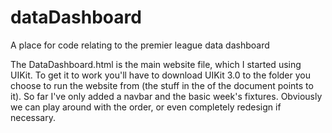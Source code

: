 # dataDashboard
A place for code relating to the premier league data dashboard

The DataDashboard.html is the main website file, which I started using UIKit. To get it to work you'll have to download UIKit 3.0 to the folder you choose to run the website from (the stuff in the <head> of the document points to it). So far I've only added a navbar and the basic week's fixtures. Obviously we can play around with the order, or even completely redesign if necessary.
      
      
